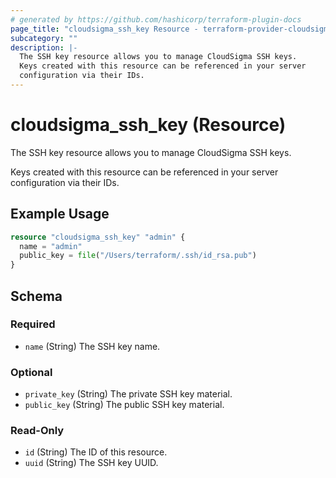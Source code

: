```yaml
---
# generated by https://github.com/hashicorp/terraform-plugin-docs
page_title: "cloudsigma_ssh_key Resource - terraform-provider-cloudsigma"
subcategory: ""
description: |-
  The SSH key resource allows you to manage CloudSigma SSH keys.
  Keys created with this resource can be referenced in your server
  configuration via their IDs.
---
```


# cloudsigma_ssh_key (Resource)

The SSH key resource allows you to manage CloudSigma SSH keys.

Keys created with this resource can be referenced in your server
configuration via their IDs.

## Example Usage

```terraform
resource "cloudsigma_ssh_key" "admin" {
  name = "admin"
  public_key = file("/Users/terraform/.ssh/id_rsa.pub")
}
```

<!-- schema generated by tfplugindocs -->
## Schema

### Required

- `name` (String) The SSH key name.

### Optional

- `private_key` (String) The private SSH key material.
- `public_key` (String) The public SSH key material.

### Read-Only

- `id` (String) The ID of this resource.
- `uuid` (String) The SSH key UUID.
